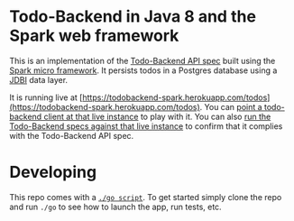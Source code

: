 Todo-Backend in Java 8 and the Spark web framework
====================

This is an implementation of the [Todo-Backend API spec](https://www.todobackend.com/) built using the [Spark micro framework](http://sparkjava.com/). 
It persists todos in a Postgres database using a [JDBI](http://jdbi.org) data layer.

It is running live at [https://todobackend-spark.herokuapp.com/todos](https://todobackend-spark.herokuapp.com/todos). 
You can [point a todo-backend client at that live instance](https://www.todobackend.com/client/?https://todobackend-spark.herokuapp.com/todos) to play with it. You can also [run the Todo-Backend specs against that live instance](https://www.todobackend.com/specs/index.html?https://todobackend-spark.herokuapp.com/todos) to confirm that it complies with the Todo-Backend API spec.

Developing
=======

This repo comes with a [`./go script`](https://www.thoughtworks.com/insights/blog/praise-go-script-part-i). To get started simply clone the repo and run `./go` to see how to launch the app, run tests, etc.

